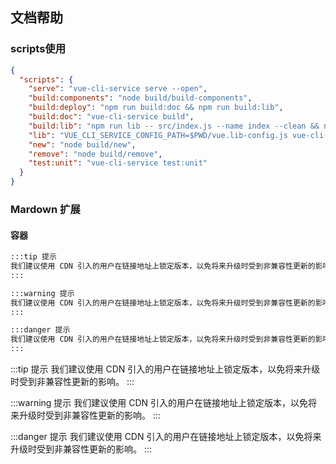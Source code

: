 ## 文档帮助

### scripts使用
```json
{
  "scripts": {
    "serve": "vue-cli-service serve --open",
    "build:components": "node build/build-components",
    "build:deploy": "npm run build:doc && npm run build:lib",
    "build:doc": "vue-cli-service build",
    "build:lib": "npm run lib -- src/index.js --name index --clean && npm run build:components",
    "lib": "VUE_CLI_SERVICE_CONFIG_PATH=$PWD/vue.lib-config.js vue-cli-service lib",
    "new": "node build/new",
    "remove": "node build/remove",
    "test:unit": "vue-cli-service test:unit"
  }
}
```


### Mardown 扩展

#### 容器
```markdown
:::tip 提示
我们建议使用 CDN 引入的用户在链接地址上锁定版本，以免将来升级时受到非兼容性更新的影响。
:::

:::warning 提示
我们建议使用 CDN 引入的用户在链接地址上锁定版本，以免将来升级时受到非兼容性更新的影响。
:::

:::danger 提示
我们建议使用 CDN 引入的用户在链接地址上锁定版本，以免将来升级时受到非兼容性更新的影响。
:::
```
:::tip 提示
我们建议使用 CDN 引入的用户在链接地址上锁定版本，以免将来升级时受到非兼容性更新的影响。
:::

:::warning 提示
我们建议使用 CDN 引入的用户在链接地址上锁定版本，以免将来升级时受到非兼容性更新的影响。
:::

:::danger 提示
我们建议使用 CDN 引入的用户在链接地址上锁定版本，以免将来升级时受到非兼容性更新的影响。
:::
